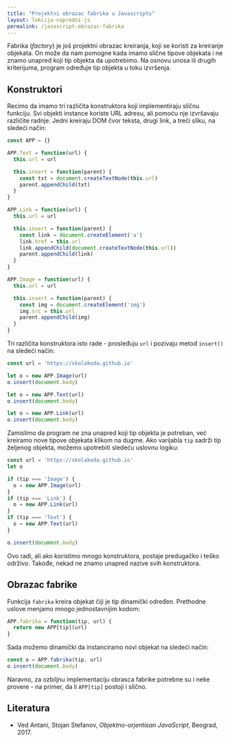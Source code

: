```yaml
---
title: "Projektni obrazac fabrika u Javascriptu"
layout: lekcija-napredni-js
permalink: /javascript-obrazac-fabrika
---
```


Fabrika (*factory*) je još projektni obrazac kreiranja, koji se koristi za kreiranje objekata. On može da nam pomogne kada imamo slične tipove objekata i ne znamo unapred koji tip objekta da upotrebimo. Na osnovu unosa ili drugih kriterijuma, program određuje tip objekta u toku izvršenja.

## Konstruktori

Recimo da imamo tri različita konstruktora koji implementiraju sličnu funkciju. Svi objekti instance koriste URL adresu, ali pomoću nje izvršavaju različite rad­nje. Jedni kreiraju DOM čvor teksta, drugi link, a treći sliku, na sledeći način:

```js
const APP = {}

APP.Text = function(url) {
  this.url = url

  this.insert = function(parent) {
    const txt = document.createTextNode(this.url)
    parent.appendChild(txt)
  }
}

APP.Link = function(url) {
  this.url = url

  this.insert = function(parent) {
    const link = document.createElement('a')
    link.href = this.url
    link.appendChild(document.createTextNode(this.url))
    parent.appendChild(link)
  }
}

APP.Image = function(url) {
  this.url = url

  this.insert = function(parent) {
    const img = document.createElement('img')
    img.src = this.url
    parent.appendChild(img)
  }
}
```

Tri različita konstruktora isto rade - prosleđuju `url` i pozivaju metod `insert()` na sledeći način:

```js
const url = 'https://skolakoda.github.io'

let o = new APP.Image(url)
o.insert(document.body)

let o = new APP.Text(url)
o.insert(document.body)

let o = new APP.Link(url)
o.insert(document.body)
```

Zamislimo da program ne zna unapred koji tip objekta je potreban, već kreiramo nove tipove objekata klikom na dugme. Ako varijabla `tip` sadrži tip željenog objekta, možemo upotrebiti sledeću uslovnu logiku:

```js
const url = 'https://skolakoda.github.io'
let o 

if (tip === 'Image') {
  o = new APP.Image(url) 
}
if (tip === 'Link') {
  o = new APP.Link(url) 
}
if (tip === 'Text') {
  o = new APP.Text(url) 
}

o.insert(document.body)
```

Ovo radi, ali ako koristimo mnogo konstruktora, postaje predugačko i teško održivo. Takođe, nekad ne znamo unapred nazive svih konstruktora.

## Obrazac fabrike

Funkcija `fabrika` kreira objekat čiji je tip dinamički određen. Prethodne uslove menjamo mnogo jednostavnijim kodom:

```js
APP.fabrika = function(tip, url) {
  return new APP[tip](url)
}
```

Sada možemo dinamički da instanciramo novi objekat na sledeći način:

```js
const o = APP.fabrika(tip, url)
o.insert(document.body)
```

Naravno, za ozbiljnu implementaciju obrasca fabrike potrebne su i neke provere - na primer, da li `APP[tip]` postoji i slično.

## Literatura

- Ved Antani, Stojan Stefanov, *Objektno-orjentisan JavaScript*, Beograd, 2017.